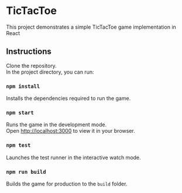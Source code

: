 # TicTacToe

This project demonstrates a simple TicTacToe game implementation in React

## Instructions

Clone the repository.\
In the project directory, you can run:

### `npm install`

Installs the dependencies required to run the game.

### `npm start`

Runs the game in the development mode.\
Open [http://localhost:3000](http://localhost:3000) to view it in your browser.

### `npm test`

Launches the test runner in the interactive watch mode.

### `npm run build`

Builds the game for production to the `build` folder.
